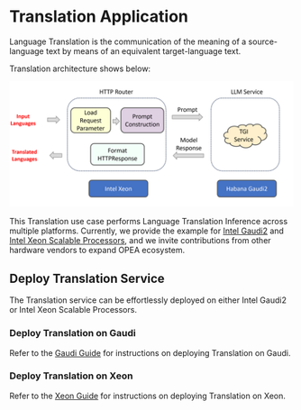 # Translation Application

Language Translation is the communication of the meaning of a source-language text by means of an equivalent target-language text.

Translation architecture shows below:

![architecture](./assets/img/translation_architecture.png)

This Translation use case performs Language Translation Inference across multiple platforms. Currently, we provide the example for [Intel Gaudi2](https://www.intel.com/content/www/us/en/products/details/processors/ai-accelerators/gaudi-overview.html) and [Intel Xeon Scalable Processors](https://www.intel.com/content/www/us/en/products/details/processors/xeon.html), and we invite contributions from other hardware vendors to expand OPEA ecosystem.

## Deploy Translation Service

The Translation service can be effortlessly deployed on either Intel Gaudi2 or Intel Xeon Scalable Processors.

### Deploy Translation on Gaudi

Refer to the [Gaudi Guide](./docker_compose/intel/hpu/gaudi/README.md) for instructions on deploying Translation on Gaudi.

### Deploy Translation on Xeon

Refer to the [Xeon Guide](./docker_compose/intel/cpu/xeon/README.md) for instructions on deploying Translation on Xeon.
